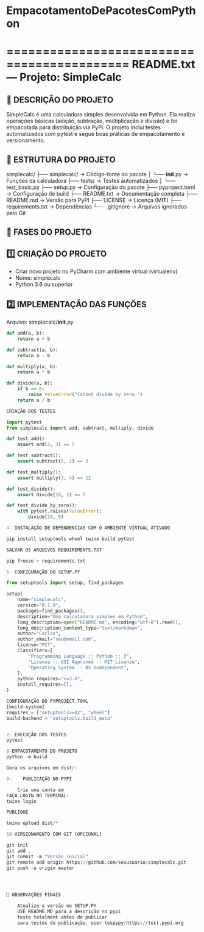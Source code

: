 # EmpacotamentoDePacotesComPython

===========================================
README.txt — Projeto: SimpleCalc
===========================================

📌 DESCRIÇÃO DO PROJETO
------------------------
SimpleCalc é uma calculadora simples desenvolvida em Python. Ela realiza operações básicas (adição, subtração, multiplicação e divisão) e foi empacotada para distribuição via PyPI. O projeto inclui testes automatizados com pytest e segue boas práticas de empacotamento e versionamento.

📁 ESTRUTURA DO PROJETO
------------------------
simplecalc/
├── simplecalc/            → Código-fonte do pacote
│   └── __init__.py        → Funções da calculadora
├── tests/                 → Testes automatizados
│   └── test_basic.py
├── setup.py               → Configuração do pacote
├── pyproject.toml         → Configuração de build
├── README.txt             → Documentação completa
├── README.md              → Versão para PyPI
├── LICENSE                → Licença (MIT)
├── requirements.txt       → Dependências
└── .gitignore             → Arquivos ignorados pelo Git

🚀 FASES DO PROJETO
-------------------

1️⃣ CRIAÇÃO DO PROJETO
-----------------------
- Criar novo projeto no PyCharm com ambiente virtual (virtualenv)
- Nome: simplecalc
- Python 3.6 ou superior

2️⃣ IMPLEMENTAÇÃO DAS FUNÇÕES
------------------------------
Arquivo: simplecalc/__init__.py

```python
def add(a, b):
    return a + b

def subtract(a, b):
    return a - b

def multiply(a, b):
    return a * b

def divide(a, b):
    if b == 0:
        raise ValueError("Cannot divide by zero.")
    return a / b

CRIAÇÃO DOS TESTES

import pytest
from simplecalc import add, subtract, multiply, divide

def test_add():
    assert add(2, 3) == 5

def test_subtract():
    assert subtract(5, 2) == 3

def test_multiply():
    assert multiply(3, 4) == 12

def test_divide():
    assert divide(10, 2) == 5

def test_divide_by_zero():
    with pytest.raises(ValueError):
        divide(10, 0)

4- INSTALAÇÃO DE DEPENDENCIAS COM O AMBIENTE VIRTUAL ATIVADO

pip install setuptools wheel twine build pytest

SALVAR OS ARQUIVOS REQUIREMENTS.TXT

pip freeze > requirements.txt

5- CONFIGURAÇÃO DO SETUP.PY

from setuptools import setup, find_packages

setup(
    name="simplecalc",
    version="0.1.0",
    packages=find_packages(),
    description="Uma calculadora simples em Python",
    long_description=open("README.md", encoding="utf-8").read(),
    long_description_content_type="text/markdown",
    author="Carlos",
    author_email="seu@email.com",
    license="MIT",
    classifiers=[
        "Programming Language :: Python :: 3",
        "License :: OSI Approved :: MIT License",
        "Operating System :: OS Independent",
    ],
    python_requires=">=3.6",
    install_requires=[],
)

CONFIGURAÇÃO DO PYPROJECT.TOML
[build-system]
requires = ["setuptools>=42", "wheel"]
build-backend = "setuptools.build_meta"


7- EXECUÇÃO DOS TESTES
pytest

8-EMPACOTAMENTO DO PROJETO
python -m build

Gera os arquivos em dist/:

9-    PUBLICAÇÃO NO PYPI

    Crie uma conta em 
FAÇA LOGIN NO TERMINAL:
twine login

PUBLIQUE 

twine upload dist/*

10-VERSIONAMENTO COM GIT (OPCIONAL)

git init
git add .
git commit -m "Versão inicial"
git remote add origin https://github.com/seuusuario/simplecalc.git
git push -u origin master




📌 OBSERVAÇÕES FINAIS

    Atualize a versão no SETUP.PY
    USE README.MD para a descrição no pypi
    teste totalment antes de publicar
    para testes de publicação, user tespypy:https://test.pypi.org
